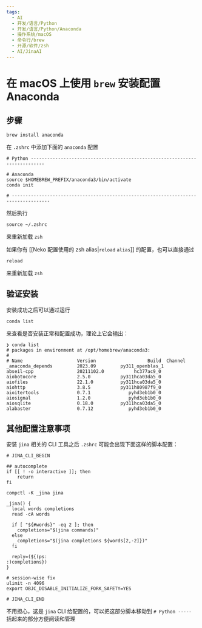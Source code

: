 ```yaml
---
tags:
  - AI
  - 开发/语言/Python
  - 开发/语言/Python/Anaconda
  - 操作系统/macOS
  - 命令行/brew
  - 开源/软件/zsh
  - AI/JinaAI
---
```

# 在 macOS 上使用 `brew` 安装配置 Anaconda

## 步骤

```shell
brew install anaconda
```

在 `.zshrc` 中添加下面的 `anaconda` 配置

```shell
# Python ---------------------------------------------------------------------------

# Anaconda
source $HOMEBREW_PREFIX/anaconda3/bin/activate
conda init

# ------------------------------------------------------------------------------------
```

然后执行

```shell
source ~/.zshrc
```

来重新加载 `zsh`

如果你有 [[Neko 配置使用的 zsh alias|`reload` `alias`]] 的配置，也可以直接通过

```shell
reload
```

来重新加载 `zsh`

## 验证安装

安装成功之后可以通过运行

```shell
conda list
```

来查看是否安装正常和配置成功，理论上它会输出：

```shell
❯ conda list
# packages in environment at /opt/homebrew/anaconda3:
#
# Name                    Version                   Build  Channel
_anaconda_depends         2023.09         py311_openblas_1
abseil-cpp                20211102.0           hc377ac9_0
aiobotocore               2.5.0           py311hca03da5_0
aiofiles                  22.1.0          py311hca03da5_0
aiohttp                   3.8.5           py311h80987f9_0
aioitertools              0.7.1              pyhd3eb1b0_0
aiosignal                 1.2.0              pyhd3eb1b0_0
aiosqlite                 0.18.0          py311hca03da5_0
alabaster                 0.7.12             pyhd3eb1b0_0
```

## 其他配置注意事项

安装 `jina` 相关的 CLI 工具之后 `.zshrc` 可能会出现下面这样的脚本配置：

```shell
# JINA_CLI_BEGIN

## autocomplete
if [[ ! -o interactive ]]; then
    return
fi

compctl -K _jina jina

_jina() {
  local words completions
  read -cA words

  if [ "${#words}" -eq 2 ]; then
    completions="$(jina commands)"
  else
    completions="$(jina completions ${words[2,-2]})"
  fi

  reply=(${(ps:
:)completions})
}

# session-wise fix
ulimit -n 4096
export OBJC_DISABLE_INITIALIZE_FORK_SAFETY=YES

# JINA_CLI_END
```

不用担心，这是 `jina` CLI 给配置的，可以把这部分脚本移动到 `# Python -----` 括起来的部分方便阅读和管理
